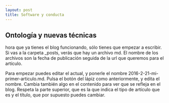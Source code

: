 ```yaml
---
layout: post
title: Software y conducta
---
```


## Ontología y nuevas técnicas
hora que ya tienes el blog funcionando, sólo tienes que empezar a escribir. Si vas a la carpeta _posts, verás que hay un archivo md. El nombre de los archivos son la fecha de publicación seguida de la url que queremos para el artículo.

Para empezar puedes editar el actual, y ponerle el nombre 2016-2-21-mi-primer-articulo.md. Pulsa el botón del lápiz como anteriormente, y edita el nombre. Cambia también algo en el contenido para ver que se refleja en el blog. Respeta la parte superior, que es la que indica el tipo de artículo que es y el título, que por supuesto puedes cambiar.
